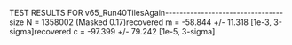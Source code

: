 TEST RESULTS FOR v65_Run40TilesAgain---------------------------------size      N = 1358002 (Masked 0.17)recovered m = -58.844 +/- 11.318 [1e-3, 3-sigma]recovered c = -97.399 +/- 79.242 [1e-5, 3-sigma]